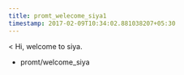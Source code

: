 ```yaml
---
title: promt_welecome_siya1
timestamp: 2017-02-09T10:34:02.881038207+05:30
---
```


< Hi, welcome to siya.
* promt/welcome_siya
